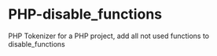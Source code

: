 # PHP-disable_functions
PHP Tokenizer for a PHP project, add all not used functions to disable_functions
